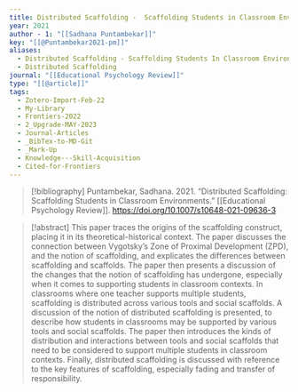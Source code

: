 ```yaml
---
title: Distributed Scaffolding -  Scaffolding Students in Classroom Environments
year: 2021
author - 1: "[[Sadhana Puntambekar]]"
key: "[[@Puntambekar2021-pm]]"
aliases:
  - Distributed Scaffolding - Scaffolding Students In Classroom Environments
  - Distributed Scaffolding
journal: "[[Educational Psychology Review]]"
type: "[[@article]]"
tags:
  - Zotero-Import-Feb-22
  - My-Library
  - Frontiers-2022
  - 2_Upgrade-MAY-2023
  - Journal-Articles
  - _BibTex-to-MD-Git
  - _Mark-Up
  - Knowledge---Skill-Acquisition
  - Cited-for-Frontiers
---
```


> [!bibliography]
> Puntambekar, Sadhana. 2021. “Distributed Scaffolding: Scaffolding Students in Classroom Environments.” [[Educational Psychology Review]]. https://doi.org/10.1007/s10648-021-09636-3

> [!abstract]
> This paper traces the origins of the scaffolding construct, placing it in its theoretical-historical context. The paper discusses the connection between Vygotsky’s Zone of Proximal Development (ZPD), and the notion of scaffolding, and explicates the differences between scaffolding and scaffolds. The paper then presents a discussion of the changes that the notion of scaffolding has undergone, especially when it comes to supporting students in classroom contexts. In classrooms where one teacher supports multiple students, scaffolding is distributed across various tools and social scaffolds. A discussion of the notion of distributed scaffolding is presented, to describe how students in classrooms may be supported by various tools and social scaffolds. The paper then introduces the kinds of distribution and interactions between tools and social scaffolds that need to be considered to support multiple students in classroom contexts. Finally, distributed scaffolding is discussed with reference to the key features of scaffolding, especially fading and transfer of responsibility.